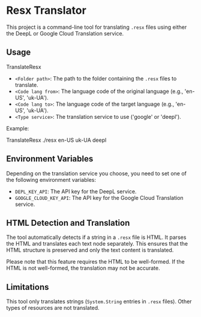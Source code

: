 # Resx Translator

This project is a command-line tool for translating `.resx` files using either the DeepL or Google Cloud Translation service.

## Usage

TranslateResx    
- `<Folder path>`: The path to the folder containing the `.resx` files to translate.
- `<Code lang from>`: The language code of the original language (e.g., 'en-US', 'uk-UA').
- `<Code lang to>`: The language code of the target language (e.g., 'en-US', 'uk-UA').
- `<Type service>`: The translation service to use ('google' or 'deepl').

Example:

TranslateResx ./resx en-US uk-UA deepl

## Environment Variables

Depending on the translation service you choose, you need to set one of the following environment variables:

- `DEPL_KEY_API`: The API key for the DeepL service.
- `GOOGLE_CLOUD_KEY_API`: The API key for the Google Cloud Translation service.

## HTML Detection and Translation

The tool automatically detects if a string in a `.resx` file is HTML. It parses the HTML and translates each text node separately. This ensures that the HTML structure is preserved and only the text content is translated.

Please note that this feature requires the HTML to be well-formed. If the HTML is not well-formed, the translation may not be accurate.

## Limitations

This tool only translates strings (`System.String` entries in `.resx` files). Other types of resources are not translated.
